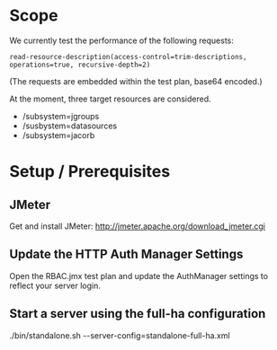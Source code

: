# Scope

We currently test the performance of the following requests:

```
read-resource-description(access-control=trim-descriptions, operations=true, recursive-depth=2)
```

(The requests are embedded within the test plan, base64 encoded.)

At the moment, three target resources are considered. 

- /subsystem=jgroups
- /susbystem=datasources
- /subsystem=jacorb

# Setup / Prerequisites

## JMeter

Get and install JMeter: http://jmeter.apache.org/download_jmeter.cgi

## Update the HTTP Auth Manager Settings

Open the RBAC.jmx test plan and update the AuthManager settings to reflect your server login.

## Start a server using the full-ha configuration

./bin/standalone.sh --server-config=standalone-full-ha.xml




